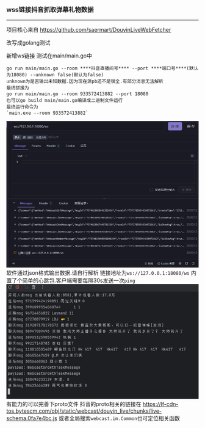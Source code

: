 ### wss链接抖音抓取弹幕礼物数据

---



项目核心来自 https://github.com/saermart/DouyinLiveWebFetcher 

改写成golang测试

新增ws链接
测试在main/main.go中
    
    go run main/main.go --room ****抖音直播间号**** --port ****端口号****(默认为18080) --unknown false(默认为false)
    unknown为是否输出未知数据.因为现在源pb还不是很全.有部分消息无法解析
    最终拼接为
    go run main/main.go --room 933572413882 --port 18080
    也可以go build main/main.go编译成二进制文件运行
    最终运行命令为
    `main.exe --room 933572413882`
    
![20240528200625.png](image%2FREADME%2F20240528200625.png)
软件通过json格式输出数据.请自行解析
链接地址为`ws://127.0.0.1:18080/ws` 
内置了个简单的心跳包.客户端需要每隔30s发送一次`ping`
![1716881601495.png](image%2FREADME%2F1716881601495.png)
有能力的可以完善下proto文件 抖音的proto相关的链接在
https://lf-cdn-tos.bytescm.com/obj/static/webcast/douyin_live/chunks/live-schema.0fa7e4bc.js
或者全局搜索`webcast.im.Common`也可定位相关函数